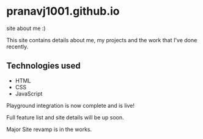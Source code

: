 # pranavj1001.github.io

site about me :)

This site contains details about me, my projects and the work that I've done recently.

## Technologies used

* HTML
* CSS
* JavaScript

Playground integration is now complete and is live!

Full feature list and site details will be up soon.

Major Site revamp is in the works.
